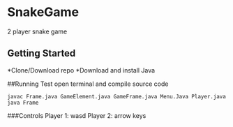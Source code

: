 # SnakeGame
2 player snake game
## Getting Started
*Clone/Download repo
*Download and install Java 

##Running Test
open terminal and compile source code
```
javac Frame.java GameElement.java GameFrame.java Menu.Java Player.java 
java Frame
```
###Controls
Player 1: wasd
Player 2: arrow keys 
